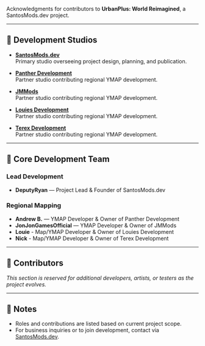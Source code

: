 Acknowledgments for contributors to **UrbanPlus: World Reimagined**, a SantosMods.dev project.

---

## 🏢 Development Studios
- **[SantosMods.dev](https://santosmods.dev)**  
  Primary studio overseeing project design, planning, and publication.

- **[Panther Development](https://discord.gg/jeK7BNtpyc)**  
  Partner studio contributing regional YMAP development.

- **[JMMods](https://discord.gg/N9KgZx4KUn)**  
  Partner studio contributing regional YMAP development.

- **[Louies Development](https://discord.gg/wPPmXBGj)**  
  Partner studio contributing regional YMAP development.

- **[Terex Development](https://discord.gg/u3SFYYMQBk)**  
  Partner studio contributing regional YMAP development.

---

## 👤 Core Development Team
### Lead Development
- **DeputyRyan** — Project Lead & Founder of SantosMods.dev

### Regional Mapping
- **Andrew B.** — YMAP Developer & Owner of Panther Development
- **JonJonGamesOfficial** — YMAP Developer & Owner of JMMods
- **Louie** - Map/YMAP Developer & Owner of Louies Development
- **Nick** - Map/YMAP Developer & Owner of Terex Development
---

## 🧩 Contributors
*This section is reserved for additional developers, artists, or testers as the project evolves.*

---

## 📌 Notes
- Roles and contributions are listed based on current project scope.
- For business inquiries or to join development, contact via [SantosMods.dev](https://santosmods.dev).
